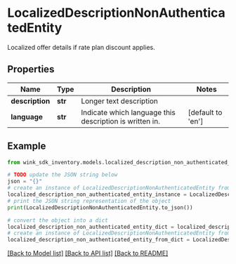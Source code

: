 # LocalizedDescriptionNonAuthenticatedEntity

Localized offer details if rate plan discount applies.

## Properties

Name | Type | Description | Notes
------------ | ------------- | ------------- | -------------
**description** | **str** | Longer text description | 
**language** | **str** | Indicate which language this description is written in. | [default to 'en']

## Example

```python
from wink_sdk_inventory.models.localized_description_non_authenticated_entity import LocalizedDescriptionNonAuthenticatedEntity

# TODO update the JSON string below
json = "{}"
# create an instance of LocalizedDescriptionNonAuthenticatedEntity from a JSON string
localized_description_non_authenticated_entity_instance = LocalizedDescriptionNonAuthenticatedEntity.from_json(json)
# print the JSON string representation of the object
print(LocalizedDescriptionNonAuthenticatedEntity.to_json())

# convert the object into a dict
localized_description_non_authenticated_entity_dict = localized_description_non_authenticated_entity_instance.to_dict()
# create an instance of LocalizedDescriptionNonAuthenticatedEntity from a dict
localized_description_non_authenticated_entity_from_dict = LocalizedDescriptionNonAuthenticatedEntity.from_dict(localized_description_non_authenticated_entity_dict)
```
[[Back to Model list]](../README.md#documentation-for-models) [[Back to API list]](../README.md#documentation-for-api-endpoints) [[Back to README]](../README.md)


